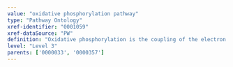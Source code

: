 ```yaml
---
value: "oxidative phosphorylation pathway"
type: "Pathway Ontology"
xref-identifier: "0001059"
xref-dataSource: "PW"
definition: "Oxidative phosphorylation is the coupling of the electron transport chain and the ATP biosynthetic pathways. The electron transfer chain generates an electrochemical gradient that drives the phosphorylation of ADP. Under certain circumstances the two may be uncoupled."
level: "Level 3"
parents: ['0000033', '0000357']
---
```

